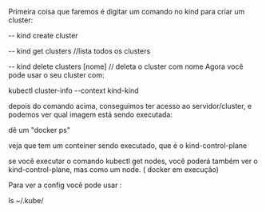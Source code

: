 Primeira coisa que faremos é digitar um comando no kind para criar um cluster:

-- kind create cluster

--  kind get clusters //lista todos os clusters

-- kind delete clusters [nome] // deleta o cluster com nome 
Agora você pode usar o seu cluster com:

kubectl cluster-info --context kind-kind

depois do comando acima, conseguimos ter acesso ao servidor/cluster, e podemos ver qual imagem está sendo executada:

dê um "docker ps" 

veja que tem um conteiner sendo executado, que é o kind-control-plane

se você executar o comando kubectl get nodes, você poderá também ver o kind-control-plane, mas como um node. ( docker em execução)

Para ver a config você pode usar :

ls ~/.kube/